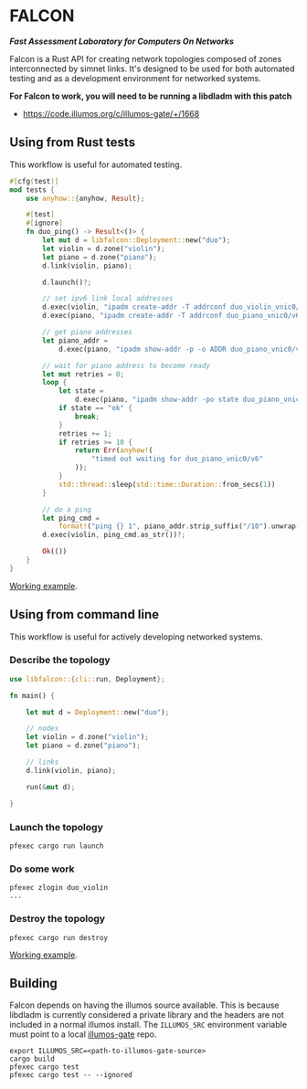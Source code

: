 # FALCON

**_Fast Assessment Laboratory for Computers On Networks_**

Falcon is a Rust API for creating network topologies composed of zones
interconnected by simnet links. It's designed to be used for both automated
testing and as a development environment for networked systems.

**For Falcon to work, you will need to be running a libdladm with this patch**
- https://code.illumos.org/c/illumos-gate/+/1668

## Using from Rust tests

This workflow is useful for automated testing.

```Rust
#[cfg(test)]
mod tests {
    use anyhow::{anyhow, Result};

    #[test]
    #[ignore]
    fn duo_ping() -> Result<()> {
        let mut d = libfalcon::Deployment::new("duo");
        let violin = d.zone("violin");
        let piano = d.zone("piano");
        d.link(violin, piano);

        d.launch()?;

        // set ipv6 link local addresses
        d.exec(violin, "ipadm create-addr -T addrconf duo_violin_vnic0/v6")?;
        d.exec(piano, "ipadm create-addr -T addrconf duo_piano_vnic0/v6")?;

        // get piano addresses
        let piano_addr =
            d.exec(piano, "ipadm show-addr -p -o ADDR duo_piano_vnic0/v6")?;

        // wait for piano address to become ready
        let mut retries = 0;
        loop {
            let state =
                d.exec(piano, "ipadm show-addr -po state duo_piano_vnic0/v6")?;
            if state == "ok" {
                break;
            }
            retries += 1;
            if retries >= 10 {
                return Err(anyhow!(
                    "timed out waiting for duo_piano_vnic0/v6"
                ));
            }
            std::thread::sleep(std::time::Duration::from_secs(1))
        }

        // do a ping
        let ping_cmd =
            format!("ping {} 1", piano_addr.strip_suffix("/10").unwrap());
        d.exec(violin, ping_cmd.as_str())?;

        Ok(())
    }
}
```

[Working example](examples/duo-unit).

## Using from command line

This workflow is useful for actively developing networked systems.

### Describe the topology

```Rust
use libfalcon::{cli::run, Deployment};

fn main() {

    let mut d = Deployment::new("duo");

    // nodes
    let violin = d.zone("violin");
    let piano = d.zone("piano");

    // links
    d.link(violin, piano);

    run(&mut d);

}
```

### Launch the topology

```shell
pfexec cargo run launch
```

### Do some work

```shell
pfexec zlogin duo_violin
...
```

### Destroy the topology

```shell
pfexec cargo run destroy
```


[Working example](examples/duo).

## Building

Falcon depends on having the illumos source available. This is because libdladm
is currently considered a private library and the headers are not included in a 
normal illumos install. The `ILLUMOS_SRC` environment variable must point to a
local [illumos-gate](https://github.com/illumos/illumos-gate) repo.

```
export ILLUMOS_SRC=<path-to-illumos-gate-source> 
cargo build
pfexec cargo test
pfexec cargo test -- --ignored

```
